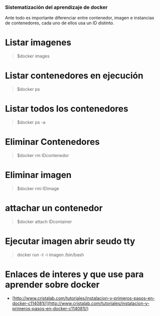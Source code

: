 ### Sistematización del aprendizaje de docker

Ante todo es importante diferenciar entre contenedor, imagen e instancias de contenedores, cada uno
de ellos usa un ID distinto.

# Listar imagenes

> $docker images

# Listar contenedores en ejecución

> $docker ps 

# Listar todos los contenedores

> $docker ps -a


# Eliminar Contenedores

> $docker rm IDcontenedor

# Eliminar imagen

> $docker rmi IDimage

# attachar un contenedor

> $docker attach IDcontainer

# Ejecutar imagen abrir seudo tty 

> docker run -t -i imagen /bin/bash

Enlaces de interes y que use para aprender sobre docker
=======================================================

* [http://www.cristalab.com/tutoriales/instalacion-y-primeros-pasos-en-docker-c114081l/](http://www.cristalab.com/tutoriales/instalacion-y-primeros-pasos-en-docker-c114081l/)


